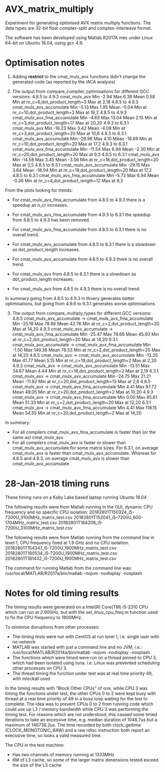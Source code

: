 AVX_matrix_multiply
===================

Experiment for generating optimised AVX matrix multiply functions.
The data types are 32-bit float complex-split and complex-interleave format.

The software has been developed using Matlab R2017A mex under Linux 64-bit on Ubuntu 16.04, using gcc 4.9.


Optimisation notes
==================

1) Adding __restrict__ to the cmat_mulx_avx functions didn't change the generated code (as reported by the IACA analysis)


2) The output from compare_compiler_optimisations for different GCC versions:
4.8.5 to 4.9.3 cmat_mulx_avx Min -2.94 Max 6.38 Mean 0.58 Min at nr_c=6,dot_product_length=3 Max at 2,18
4.8.5 to 4.9.3 cmat_mulx_avx_accumulate Min -5.13 Max 1.95 Mean -0.04 Min at nr_c=10,dot_product_length=2 Max at 19,2
4.8.5 to 4.9.3 cmat_mulx_avx_fma_accumulate Min -4.63 Max 13.04 Mean 2.15 Min at nr_c=3,dot_product_length=17 Max at 20,20
4.9.3 to 6.3.1 cmat_mulx_avx Min -16.23 Max 3.42 Mean -4.08 Min at nr_c=3,dot_product_length=20 Max at 10,6
4.9.3 to 6.3.1 cmat_mulx_avx_accumulate Min -28.98 Max 4.10 Mean -18.89 Min at nr_c=10,dot_product_length=20 Max at 17,2
4.9.3 to 6.3.1 cmat_mulx_avx_fma_accumulate Min -11.54 Max 6.94 Mean -2.30 Min at nr_c=20,dot_product_length=20 Max at 9,3
4.8.5 to 6.3.1 cmat_mulx_avx Min -14.58 Max 3.45 Mean -3.56 Min at nr_c=18,dot_product_length=20 Max at 3,5
4.8.5 to 6.3.1 cmat_mulx_avx_accumulate Min -29.15 Max 3.64 Mean -18.94 Min at nr_c=19,dot_product_length=20 Max at 17,2
4.8.5 to 6.3.1 cmat_mulx_avx_fma_accumulate Min -5.72 Max 6.94 Mean -0.36 Min at nr_c=4,dot_product_length=12 Max at 9,3

From the plots looking for trends:
- For cmat_mulx_avx_fma_accumulate from 4.8.5 to 4.9.3 there is a speedup as n_cr increases.
- For cmat_mulx_avx_fma_accumulate from 4.9.3 to 6.3.1 the speedup from 4.8.5 to 4.9.3 has been removed.
- For cmat_mulx_avx_fma_accumulate from 4.8.5 to 6.3.1 there is no overall trend.

- For cmat_mulx_avx_accumulate from 4.8.5 to 6.3.1 there is a slowdown as dot_product_length increases.
- For cmat_mulx_avx_accumulate from 4.8.5 to 4.9.3 there is no overall trend.

- For cmat_mulx_avx from 4.8.5 to 6.3.1 there is a slowdown as dot_product_length increases.
- For cmat_mulx_avx from 4.8.5 to 4.9.3 there is no overall trend.

In summary going from 4.8.5 to 4.9.3 in thoery generates better optimisations,
but going from 4.9.6 to 6.3.1 generates worse optimisations.


3) The output from compare_multiply_types for different GCC versions:
4.8.5 cmat_mulx_avx_accumulate -> cmat_mulx_avx_fma_accumulate Min -25.18 Max 78.66 Mean 42.76 Min at nr_c=2,dot_product_length=20 Max at 14,20
4.9.3 cmat_mulx_avx_accumulate -> cmat_mulx_avx_fma_accumulate Min -25.47 Max 78.66 Mean 45.93 Min at nr_c=2,dot_product_length=20 Max at 14,20
6.3.1 cmat_mulx_avx_accumulate -> cmat_mulx_avx_fma_accumulate Min -1.50 Max 149.36 Mean 78.53 Min at nr_c=2,dot_product_length=20 Max at 14,20
4.8.5 cmat_mulx_avx -> cmat_mulx_avx_accumulate Min -13.25 Max 41.77 Mean 5.15 Min at nr_c=19,dot_product_length=2 Max at 2,20
4.9.3 cmat_mulx_avx -> cmat_mulx_avx_accumulate Min -13.51 Max 34.67 Mean 4.44 Min at nr_c=18,dot_product_length=2 Max at 2,19
6.3.1 cmat_mulx_avx -> cmat_mulx_avx_accumulate Min -24.75 Max 21.21 Mean -11.82 Min at nr_c=20,dot_product_length=13 Max at 2,8
4.8.5 cmat_mulx_avx -> cmat_mulx_avx_fma_accumulate Min 4.41 Max 87.72 Mean 49.05 Min at nr_c=20,dot_product_length=2 Max at 10,20
4.9.3 cmat_mulx_avx -> cmat_mulx_avx_fma_accumulate Min 0.00 Max 85.61 Mean 51.33 Min at nr_c=2,dot_product_length=20 Max at 12,20
6.3.1 cmat_mulx_avx -> cmat_mulx_avx_fma_accumulate Min 4.41 Max 118.15 Mean 54.55 Min at nr_c=20,dot_product_length=2 Max at 14,20

In summary:
- For all compilers cmat_mulx_avx_fma_accumulate is faster than (or the same as) cmat_mulx_avx.
- For all compilers cmat_mulx_avx is faster or slower than cmat_mulx_avx_accumulate for some matrix sizes.
  For 6.3.1, on average cmat_mulx_avx is faster than cmat_mulx_avx_accumulate.
  Whereas for 4.8.5 and 4.9.3, on average cmat_mulx_avx is slower than cmat_mulx_avx_accumulate. 



28-Jan-2018 timing runs
=======================

These timing runs on a Kaby Lake based laptop running Ubuntu 16.04

The following results were from Matlab running in the GUI, dynamic CPU frequency and no specific CPU isolation:
20182801T150324_i5-7200U_3100MHz_matrix_test.csv
20182801T152041_i5-7200U_600-1704MHz_matrix_test.csv
20182801T184209_i5-7200U_3100MHz_matrix_test.csv

The following results were from Matlab running from the command line in level 1, CPU frequency fixed at 1.9 GHz and no CPU isolation:
20182801T154347_i5-7200U_1900MHz_matrix_test.csv
20182801T160534_i5-7200U_1900MHz_matrix_test.csv
20182801T181432_i5-7200U_1900MHz_matrix_test.csv 

The command for running Matlab from the command line was:
/usr/local/MATLAB/R2017a/bin/matlab -nojvm -nodisplay -nosplash



Notes for old timing results
============================

The timing results were generated on a Intel(R) Core(TM) i5-2310 CPU which can run at 2.90GHz,
but with the set_linux_cpu_freq.m function used to fix the CPU frequency to 1800MHz.

To minimise disruptions from other processes:
- The timing tests were run with CentOS at run level 1, i.e. single user with no network
- MATLAB was started with just a command line and no JVM, i.e.:
    /usr/local/MATLAB/R2014a/bin/matlab -nojvm -nodisplay -nosplash
- The functions which were timed were run on a thread pinned to CPU 3, which had been isolated using tuna.
  i.e. Linux was prevented scheduling other processes on CPU 3.
- The thread timing the function under test was at real time priority 49, with mlockall used

In the timing results with "Block Other CPUs" of one, while CPU 3 was timing the functions under test, the
other CPUs 0 to 2 were kept busy with thread at a real time priority of 49 in a busy loop waiting for the
test to complete. The idea was to prevent CPUs 0 to 2 from running code which could use up L3 / memory
bandwidth while CPU 3 was performing the timing test. For reasons which are not understood, this caused
some timed iterations to take an excessive time, e.g. median duration of 1048.7us but a maximum of 146736.2us.
The time recorded by both clock_gettime (CLOCK_MONOTONIC_RAW) and a raw rdtsc instruction both report an
execssive time, so looks a valid measured time.

The CPU in the test machine:
- Has two channels of memory running at 1333MHz
- 6M of L3 cache, so some of the larger matrix dimensions tested exceed the size of the L3 cache

